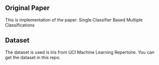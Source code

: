 ## Original Paper 

This is implementation of the paper: Single Classifier Based Multiple Classifications

## Dataset 

The dataset is used is Iris from UCI Machine Learning Repertoire.
You can get the dataset in this repo.

